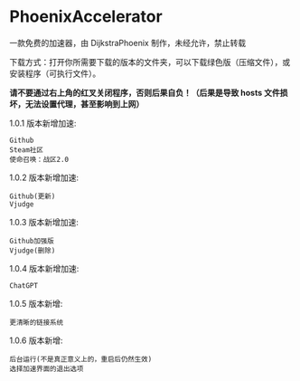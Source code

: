# PhoenixAccelerator

一款免费的加速器，由 DijkstraPhoenix 制作，未经允许，禁止转载

下载方式：打开你所需要下载的版本的文件夹，可以下载绿色版（压缩文件），或安装程序（可执行文件）。

__请不要通过右上角的红叉关闭程序，否则后果自负！（后果是导致 hosts 文件损坏，无法设置代理，甚至影响到上网）__

1.0.1 版本新增加速:

```
Github
Steam社区
使命召唤：战区2.0
```

1.0.2 版本新增加速:

```
Github(更新)
Vjudge
```

1.0.3 版本新增加速:

```
Github加强版
Vjudge(删除)
```

1.0.4 版本新增加速:

```
ChatGPT
```

1.0.5 版本新增:

```
更清晰的链接系统
```

1.0.6 版本新增:

```
后台运行(不是真正意义上的，重启后仍然生效)
选择加速界面的退出选项
```
